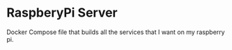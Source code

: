 # RaspberyPi Server
Docker Compose file that builds all the services that I want on my raspberry pi.
